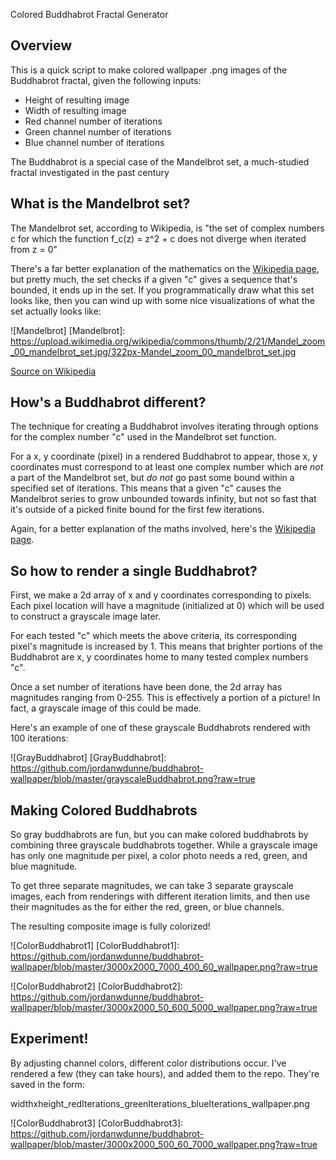 Colored Buddhabrot Fractal Generator

## Overview

This is a quick script to make colored wallpaper .png images of the Buddhabrot fractal, given the following inputs:
- Height of resulting image
- Width of resulting image
- Red channel number of iterations
- Green channel number of iterations
- Blue channel number of iterations

The Buddhabrot is a special case of the Mandelbrot set, a much-studied fractal investigated in the past century

## What is the Mandelbrot set?

The Mandelbrot set, according to Wikipedia, is "the set of complex numbers c for which the function f_c(z) = z^2 + c does not diverge when iterated from z = 0"

There's a far better explanation of the mathematics on the [Wikipedia page](https://en.wikipedia.org/wiki/Mandelbrot_set), but pretty much, the set checks if a given "c" gives a sequence that's bounded, it ends up in the set. If you programmatically draw what this set looks like, then you can wind up with some nice visualizations of what the set actually looks like:

![Mandelbrot]
[Mandelbrot]: https://upload.wikimedia.org/wikipedia/commons/thumb/2/21/Mandel_zoom_00_mandelbrot_set.jpg/322px-Mandel_zoom_00_mandelbrot_set.jpg

[Source on Wikipedia](https://upload.wikimedia.org/wikipedia/commons/thumb/2/21/Mandel_zoom_00_mandelbrot_set.jpg/322px-Mandel_zoom_00_mandelbrot_set.jpg)

## How's a Buddhabrot different?

The technique for creating a Buddhabrot involves iterating through options for the complex number "c" used in the Mandelbrot set function.

For a x, y coordinate (pixel) in a rendered Buddhabrot to appear, those x, y coordinates must correspond to at least one complex number which are _not_ a part of the Mandelbrot set, but _do not_ go past some bound within a specified set of iterations. This means that a given "c" causes the Mandelbrot series to grow unbounded towards infinity, but not so fast that it's outside of a picked finite bound for the first few iterations.

Again, for a better explanation of the maths involved, here's the [Wikipedia page](https://en.wikipedia.org/wiki/Buddhabrot).

## So how to render a single Buddhabrot?

First, we make a 2d array of x and y coordinates corresponding to pixels. Each pixel location will have a magnitude (initialized at 0) which will be used to construct a grayscale image later.

For each tested "c" which meets the above criteria, its corresponding pixel's magnitude is increased by 1. This means that brighter portions of the Buddhabrot are x, y coordinates home to many tested complex numbers "c".

Once a set number of iterations have been done, the 2d array has magnitudes ranging from 0-255. This is effectively a portion of a picture! In fact, a grayscale image of this could be made.

Here's an example of one of these grayscale Buddhabrots rendered with 100 iterations:

![GrayBuddhabrot]
[GrayBuddhabrot]: https://github.com/jordanwdunne/buddhabrot-wallpaper/blob/master/grayscaleBuddhabrot.png?raw=true

## Making Colored Buddhabrots

So gray buddhabrots are fun, but you can make colored buddhabrots by combining three grayscale buddhabrots together. While a grayscale image has only one magnitude per pixel, a color photo needs a red, green, and blue magnitude.

To get three separate magnitudes, we can take 3 separate grayscale images, each from renderings with different iteration limits, and then use their magnitudes as the for either the red, green, or blue channels.

The resulting composite image is fully colorized!

![ColorBuddhabrot1]
[ColorBuddhabrot1]: https://github.com/jordanwdunne/buddhabrot-wallpaper/blob/master/3000x2000_7000_400_60_wallpaper.png?raw=true

![ColorBuddhabrot2]
[ColorBuddhabrot2]: https://github.com/jordanwdunne/buddhabrot-wallpaper/blob/master/3000x2000_50_600_5000_wallpaper.png?raw=true

## Experiment!

By adjusting channel colors, different color distributions occur. I've rendered a few (they can take hours), and added them to the repo. They're saved in the form:

widthxheight_redIterations_greenIterations_blueIterations_wallpaper.png

![ColorBuddhabrot3]
[ColorBuddhabrot3]: https://github.com/jordanwdunne/buddhabrot-wallpaper/blob/master/3000x2000_500_60_7000_wallpaper.png?raw=true
